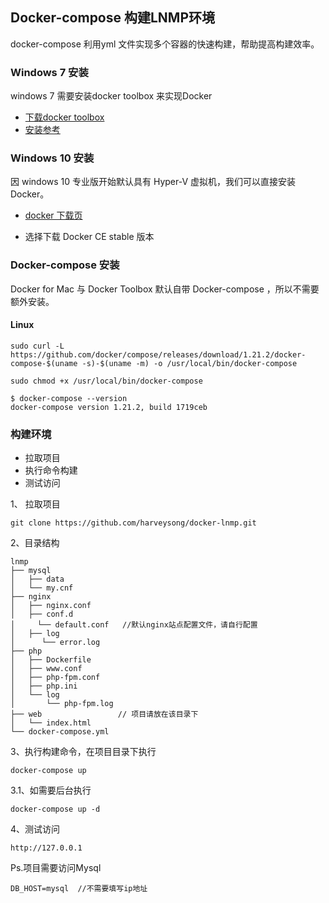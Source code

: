 ## Docker-compose 构建LNMP环境

docker-compose 利用yml 文件实现多个容器的快速构建，帮助提高构建效率。
   
### Windows 7 安装
windows 7 需要安装docker toolbox 来实现Docker
  
* [下载docker toolbox](https://download.docker.com/win/stable/DockerToolbox.exe)
* [安装参考](https://docs.docker.com/toolbox/toolbox_install_windows/#step-2-install-docker-toolbox)

### Windows 10 安装
因 windows 10 专业版开始默认具有 Hyper-V 虚拟机，我们可以直接安装Docker。

* [docker 下载页](https://store.docker.com/editions/community/docker-ce-desktop-windows)

* 选择下载 Docker CE stable 版本

### Docker-compose 安装
Docker for Mac 与 Docker Toolbox 默认自带 Docker-compose ，所以不需要额外安装。

#### Linux

```
sudo curl -L https://github.com/docker/compose/releases/download/1.21.2/docker-compose-$(uname -s)-$(uname -m) -o /usr/local/bin/docker-compose

sudo chmod +x /usr/local/bin/docker-compose

$ docker-compose --version
docker-compose version 1.21.2, build 1719ceb
```


### 构建环境

* 拉取项目
* 执行命令构建
* 测试访问

1、 拉取项目

```
git clone https://github.com/harveysong/docker-lnmp.git
```

2、目录结构

```
lnmp
├── mysql
│   ├── data
│   └── my.cnf
├── nginx
│   ├── nginx.conf
│   ├── conf.d
│     └── default.conf   //默认nginx站点配置文件，请自行配置
│   ├── log
│      └── error.log
├── php
│   ├── Dockerfile
│   ├── www.conf
│   ├── php-fpm.conf
│   ├── php.ini
│   └── log
│       └── php-fpm.log
├── web                 // 项目请放在该目录下
│   └── index.html       
└── docker-compose.yml
```
3、执行构建命令，在项目目录下执行
```
docker-compose up
```
3.1、如需要后台执行
```
docker-compose up -d
```

4、测试访问
```
http://127.0.0.1
```

Ps.项目需要访问Mysql
```
DB_HOST=mysql  //不需要填写ip地址
```






